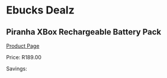 
# Ebucks Dealz
## Piranha XBox Rechargeable Battery Pack
[Product Page](https://www.ebucks.com/web/shop/productSelected.do?prodId=1232232284&catId=365757697)

Price: R189.00

Savings: 


	
